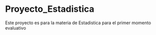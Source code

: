 # Proyecto_Estadistica
Este proyecto es para la materia de Estadistica para el primer momento evaluativo 
